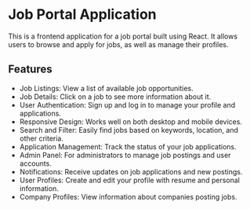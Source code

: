 # Job Portal Application

This is a frontend application for a job portal built using React. It allows users to browse and apply for jobs, as well as manage their profiles.

## Features

- Job Listings: View a list of available job opportunities.
- Job Details: Click on a job to see more information about it.
- User Authentication: Sign up and log in to manage your profile and applications.
- Responsive Design: Works well on both desktop and mobile devices.
- Search and Filter: Easily find jobs based on keywords, location, and other criteria.
- Application Management: Track the status of your job applications.
- Admin Panel: For administrators to manage job postings and user accounts.
- Notifications: Receive updates on job applications and new postings.
- User Profiles: Create and edit your profile with resume and personal information.
- Company Profiles: View information about companies posting jobs.
